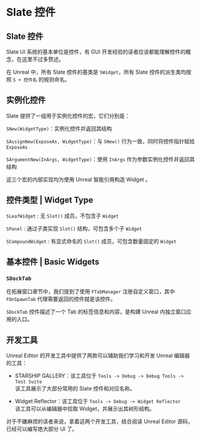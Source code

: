 # Slate 控件

## Slate 控件

Slate UI 系统的基本单位是控件，有 GUI 开发经验的读者应该都能理解控件的概念，在这里不过多赘述。

在 Unreal 中，所有 Slate 控件的基类是 `SWidget`，所有 Slate 控件的派生类均按照 `S + 控件名` 的规则命名。

## 实例化控件

Slate 提供了一组用于实例化控件的宏，它们分别是：

`SNew(WidgetType)`：实例化控件并返回其结构

`SAssignNew(ExposeAs, WidgetType)`：与 `SNew()` 行为一致，同时将控件指针赋给 `ExposeAs`

`SArgumentNew(InArgs, WidgetType)`：使用 `InArgs` 作为参数实例化控件并返回其结构

这三个宏的内部实现均为使用 Unreal 智能引用构造 Widget 。

## 控件类型 | Widget Type

`SLeafWidget` : 无 `Slot()` 成员，不包含子 `Widget`

`SPanel` : 通过子类实现 `Slot()` 结构，可包含多个子 `Widget`

`SCompoundWidget` : 有显式命名的 `Slot()` 成员，可包含数量固定的 `Widget`

## 基本控件 | Basic Widgets

### `SDockTab`

在拓展窗口章节中，我们提到了使用 `FTabManager` 注册自定义窗口，其中 `FOnSpawnTab` 代理需要返回的控件就是该控件。

`SDockTab` 控件描述了一个 Tab 的标签信息和内容，是构建 Unreal 内独立窗口应用的入口。

## 开发工具

Unreal Editor 的开发工具中提供了两款可以辅助我们学习和开发 Unreal 编辑器的工具：

- STARSHIP GALLERY：该工具位于 `Tools -> Debug -> Debug Tools -> Test Suite`  
  该工具展示了大部分常用的 Slate 控件和对应名称。

- Widget Reflector：该工具位于 `Tools -> Debug -> Widget Reflector`  
  该工具可以从编辑器中拾取 Widget，并展示出其树形结构。

对于不嫌麻烦的读者来说，拿着这两个开发工具，结合阅读 Unreal Editor 源码，已经可以编写绝大部分 UI 了。

